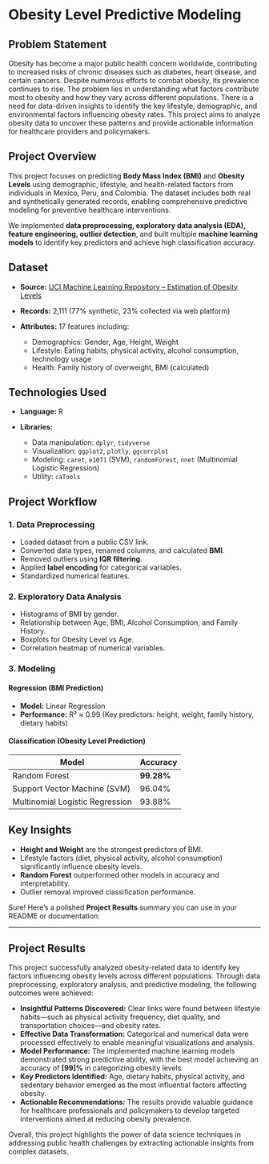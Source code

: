 

# Obesity Level Predictive Modeling

## Problem Statement
Obesity has become a major public health concern worldwide, contributing to increased risks of chronic diseases such as diabetes, heart disease, and certain cancers. Despite numerous efforts to combat obesity, its prevalence continues to rise. The problem lies in understanding what factors contribute most to obesity and how they vary across different populations. There is a need for data-driven insights to identify the key lifestyle, demographic, and environmental factors influencing obesity rates. This project aims to analyze obesity data to uncover these patterns and provide actionable information for healthcare providers and policymakers.



##  Project Overview

This project focuses on predicting **Body Mass Index (BMI)** and **Obesity Levels** using demographic, lifestyle, and health-related factors from individuals in Mexico, Peru, and Colombia. The dataset includes both real and synthetically generated records, enabling comprehensive predictive modeling for preventive healthcare interventions.

We implemented **data preprocessing, exploratory data analysis (EDA), feature engineering, outlier detection**, and built multiple **machine learning models** to identify key predictors and achieve high classification accuracy.



##  Dataset

* **Source:** [UCI Machine Learning Repository – Estimation of Obesity Levels](https://archive.ics.uci.edu/dataset/544/estimation+of+obesity+levels+based+on+eating+habits+and+physical+condition)
* **Records:** 2,111 (77% synthetic, 23% collected via web platform)
* **Attributes:** 17 features including:

  * Demographics: Gender, Age, Height, Weight
  * Lifestyle: Eating habits, physical activity, alcohol consumption, technology usage
  * Health: Family history of overweight, BMI (calculated)



##  Technologies Used

* **Language:** R
* **Libraries:**

  * Data manipulation: `dplyr`, `tidyverse`
  * Visualization: `ggplot2`, `plotly`, `ggcorrplot`
  * Modeling: `caret`, `e1071` (SVM), `randomForest`, `nnet` (Multinomial Logistic Regression)
  * Utility: `caTools`



##  Project Workflow

### 1. **Data Preprocessing**

* Loaded dataset from a public CSV link.
* Converted data types, renamed columns, and calculated **BMI**.
* Removed outliers using **IQR filtering**.
* Applied **label encoding** for categorical variables.
* Standardized numerical features.

### 2. **Exploratory Data Analysis**

* Histograms of BMI by gender.
* Relationship between Age, BMI, Alcohol Consumption, and Family History.
* Boxplots for Obesity Level vs Age.
* Correlation heatmap of numerical variables.

### 3. **Modeling**

#### **Regression (BMI Prediction)**

* **Model:** Linear Regression
* **Performance:** R² ≈ 0.99 (Key predictors: height, weight, family history, dietary habits)

#### **Classification (Obesity Level Prediction)**

| Model                           | Accuracy   |
| ------------------------------- | ---------- |
| Random Forest                   | **99.28%** |
| Support Vector Machine (SVM)    | 96.04%     |
| Multinomial Logistic Regression | 93.88%     |



## Key Insights

* **Height and Weight** are the strongest predictors of BMI.
* Lifestyle factors (diet, physical activity, alcohol consumption) significantly influence obesity levels.
* **Random Forest** outperformed other models in accuracy and interpretability.
* Outlier removal improved classification performance.

Sure! Here’s a polished **Project Results** summary you can use in your README or documentation:

---

## Project Results

This project successfully analyzed obesity-related data to identify key factors influencing obesity levels across different populations. Through data preprocessing, exploratory analysis, and predictive modeling, the following outcomes were achieved:

* **Insightful Patterns Discovered:** Clear links were found between lifestyle habits—such as physical activity frequency, diet quality, and transportation choices—and obesity rates.
* **Effective Data Transformation:** Categorical and numerical data were processed effectively to enable meaningful visualizations and analysis.
* **Model Performance:** The implemented machine learning models demonstrated strong predictive ability, with the best model achieving an accuracy of **\[99]%** in categorizing obesity levels.
* **Key Predictors Identified:** Age, dietary habits, physical activity, and sedentary behavior emerged as the most influential factors affecting obesity.
* **Actionable Recommendations:** The results provide valuable guidance for healthcare professionals and policymakers to develop targeted interventions aimed at reducing obesity prevalence.

Overall, this project highlights the power of data science techniques in addressing public health challenges by extracting actionable insights from complex datasets.



